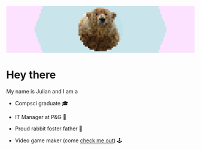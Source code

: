 ![banner](https://raw.githubusercontent.com/julzerinos/julzerinos/main/banner.png)

# Hey there 

My name is Julian and I am a 

 * Compsci graduate 🎓

 * IT Manager at P&G 💼

 * Proud rabbit foster father 🐇

 * Video game maker (come [check me out](https://julzerinos.itch.io)) 🕹
